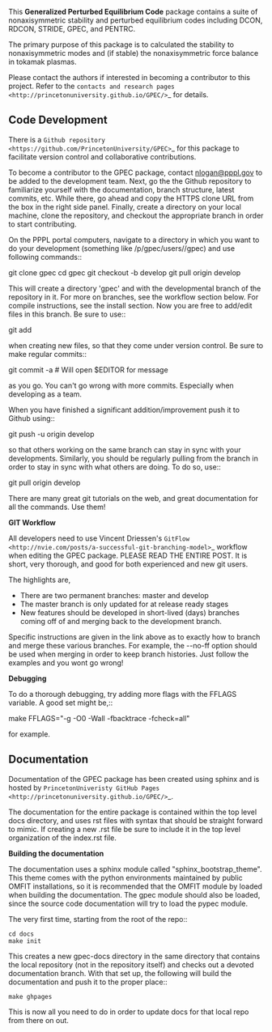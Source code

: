 
This **Generalized Perturbed Equilibrium Code** package contains a suite of nonaxisymmetric stability and perturbed equilibrium codes including DCON, RDCON, STRIDE, GPEC, and PENTRC.

The primary purpose of this package is to calculated the stability to nonaxisymmetric modes and (if stable) the nonaxisymmetric force balance in tokamak plasmas.

Please contact the authors if interested in becoming a contributor to this project. Refer to the `contacts and research pages <http://princetonuniversity.github.io/GPEC/>`_ for details.


Code Development
------------------

There is a `Github repository <https://github.com/PrincetonUniversity/GPEC>`_ for this package to facilitate version control and collaborative contributions.

To become a contributor to the GPEC package, contact nlogan@pppl.gov to be added to the development team. Next, go the the Github repository to familiarize yourself with the documentation, branch structure, latest commits, etc. While there, go ahead and copy the HTTPS clone URL from the box in the right side panel. Finally, create a directory on your local machine, clone the repository, and checkout the appropriate branch in order to start contributing.

On the PPPL portal computers, navigate to a directory in which you want to do your development (something like /p/gpec/users/<username>/gpec) and use following commands::

   git clone <copied-url-from-github> gpec
   cd gpec
   git checkout -b develop
   git pull origin develop

This will create a directory 'gpec' and with the developmental branch of the repository in it. For more on branches, see the workflow section below. For compile instructions, see the install section. Now you are free to add/edit files in this branch. Be sure to use:: 

   git add <new-file>

when creating new files, so that they come under version control. Be sure to make regular commits::

   git commit -a # Will open $EDITOR for message

as you go. You can't go wrong with more commits. Especially when developing as a team.

When you have finished a significant addition/improvement push it to Github using::

   git push -u origin develop

so that others working on the same branch can stay in sync with your developments. Similarly, you should be regularly pulling from the branch in order to stay in sync with what others are doing. To do so, use::

   git pull origin develop

There are many great git tutorials on the web, and great documentation for all the commands. Use them!

**GIT Workflow**

All developers need to use Vincent Driessen's `GitFlow <http://nvie.com/posts/a-successful-git-branching-model>`_ workflow when editing the GPEC package. PLEASE READ THE ENTIRE POST. It is short, very thorough, and good for both experienced and new git users.

The highlights are,
  - There are two permanent branches: master and develop
  - The master branch is only updated for at release ready stages
  - New features should be developed in short-lived (days) branches coming off of and merging back to the development branch.
  
Specific instructions are given in the link above as to exactly how to branch and merge these various branches. For example, the --no-ff option should be used when merging in order to keep branch histories. Just follow the examples and you wont go wrong!


**Debugging**

To do a thorough debugging, try adding more flags with the FFLAGS variable. A good set might be,::

  make FFLAGS="-g -O0 -Wall -fbacktrace -fcheck=all"

for example.


Documentation
-------------

Documentation of the GPEC package has been created using sphinx and is hosted by `PrincetonUniveristy GitHub Pages <http://princetonuniversity.github.io/GPEC/>`_.

The documentation for the entire package is contained within the top level docs directory, and uses rst files with syntax that should be straight forward to mimic. If creating a new .rst file be sure to include it in the top level organization of the index.rst file.

**Building the documentation**

The documentation uses a sphinx module called "sphinx_bootstrap_theme". This theme comes with the python environments maintained by public OMFIT installations, so it is recommended that the OMFIT module by loaded when building the documentation. The gpec module should also be loaded, since the source code documentation will try to load the pypec module.

The very first time, starting from the root of the repo::

    cd docs
    make init
    
This creates a new gpec-docs directory in the same directory that contains the local repository (not in the repository itself) and checks out a devoted documentation branch. With that set up, the following will build the documentation and push it to the proper place::

    make ghpages

This is now all you need to do in order to update docs for that local repo from there on out.

